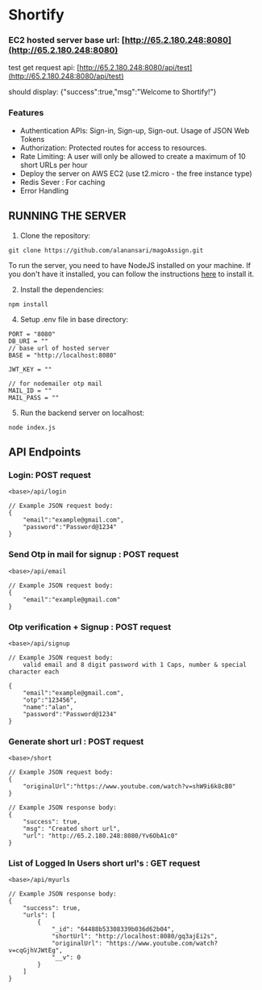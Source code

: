 # Shortify

### EC2 hosted server base url: [http://65.2.180.248:8080](http://65.2.180.248:8080)
 
test get request api: [http://65.2.180.248:8080/api/test](http://65.2.180.248:8080/api/test)

should display: {"success":true,"msg":"Welcome to Shortify!"}

### Features
- Authentication APIs: Sign-in, Sign-up, Sign-out. Usage of JSON Web Tokens
- Authorization: Protected routes for access to resources.
- Rate Limiting: A user will only be allowed to create a maximum of 10 short URLs per hour
- Deploy the server on AWS EC2 (use t2.micro - the free instance type)
- Redis Sever : For caching
- Error Handling


## RUNNING THE SERVER


1. Clone the repository:

```CMD
git clone https://github.com/alanansari/magoAssign.git
```
To run the server, you need to have NodeJS installed on your machine. If you don't have it installed, you can follow the instructions [here](https://nodejs.org/en//) to install it.



2. Install the dependencies: 

```CMD
npm install
```


4. Setup .env file in base directory:

```
PORT = "8080"
DB_URI = ""
// base url of hosted server
BASE = "http://localhost:8080"

JWT_KEY = ""

// for nodemailer otp mail
MAIL_ID = ""
MAIL_PASS = ""

```


5. Run the backend server on localhost:

```CMD
node index.js
```

## API Endpoints

### Login: POST request
```url
<base>/api/login
```
```
// Example JSON request body:
{
    "email":"example@gmail.com",
    "password":"Password@1234"
}
```
### Send Otp in mail for signup : POST request
```url
<base>/api/email
```
```
// Example JSON request body:
{
    "email":"example@gmail.com"
}
```
### Otp verification + Signup : POST request
```url
<base>/api/signup
```
```
// Example JSON request body:
    valid email and 8 digit password with 1 Caps, number & special character each

{
    "email":"example@gmail.com",
    "otp":"123456",
    "name":"alan",
    "password":"Password@1234"
}
```
### Generate short url : POST request
```url
<base>/short
```
```
// Example JSON request body:
{
    "originalUrl":"https://www.youtube.com/watch?v=shW9i6k8cB0"
}
```
```
// Example JSON response body:
{
    "success": true,
    "msg": "Created short url",
    "url": "http://65.2.180.248:8080/Yv6ObA1c0"
}
```
### List of Logged In Users short url's : GET request
```url
<base>/api/myurls
```
```
// Example JSON response body:
{
    "success": true,
    "urls": [
        {
            "_id": "64488b53308339b036d62b04",
            "shortUrl": "http://localhost:8080/gq3ajEi2s",
            "originalUrl": "https://www.youtube.com/watch?v=cqGjhVJWtEg",
            "__v": 0
        }
    ]
}
```